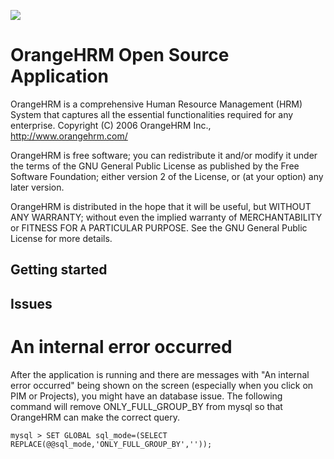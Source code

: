![](https://www.orangehrm.com/images/MainLogo.png)



# OrangeHRM Open Source Application

OrangeHRM is a comprehensive Human Resource Management (HRM) System that captures all the essential functionalities required for any enterprise. Copyright (C) 2006 OrangeHRM Inc., http://www.orangehrm.com/

OrangeHRM is free software; you can redistribute it and/or modify it under the terms of the GNU General Public License as published by the Free Software Foundation; either version 2 of the License, or (at your option) any later version.

OrangeHRM is distributed in the hope that it will be useful, but WITHOUT ANY WARRANTY; without even the implied warranty of MERCHANTABILITY or FITNESS FOR A PARTICULAR PURPOSE. See the GNU General Public License for more details.

## Getting started



## Issues

# An internal error occurred

After the application is running and there are messages with "An internal error occurred" being shown on the screen (especially when you click on PIM or Projects), you might have an database issue.  The following command will remove ONLY_FULL_GROUP_BY from mysql so that OrangeHRM can make the correct query. 


```
mysql > SET GLOBAL sql_mode=(SELECT REPLACE(@@sql_mode,'ONLY_FULL_GROUP_BY',''));
```

